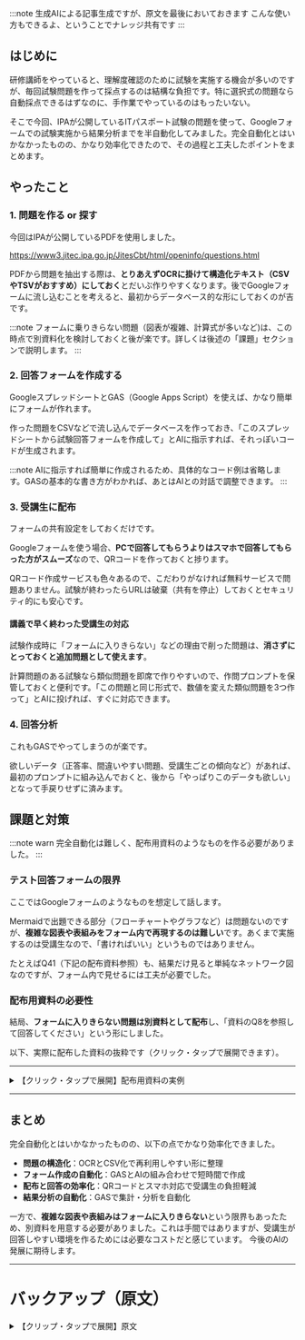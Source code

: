 :::note
生成AIによる記事生成ですが、原文を最後においておきます
こんな使い方もできるよ、ということでナレッジ共有です
:::

## はじめに

研修講師をやっていると、理解度確認のために試験を実施する機会が多いのですが、毎回試験問題を作って採点するのは結構な負担です。特に選択式の問題なら自動採点できるはずなのに、手作業でやっているのはもったいない。

そこで今回、IPAが公開しているITパスポート試験の問題を使って、Googleフォームでの試験実施から結果分析までを半自動化してみました。完全自動化とはいかなかったものの、かなり効率化できたので、その過程と工夫したポイントをまとめます。

## やったこと

### 1. 問題を作る or 探す

今回はIPAが公開しているPDFを使用しました。

https://www3.jitec.ipa.go.jp/JitesCbt/html/openinfo/questions.html

PDFから問題を抽出する際は、**とりあえずOCRに掛けて構造化テキスト（CSVやTSVがおすすめ）にしておく**とだいぶ作りやすくなります。後でGoogleフォームに流し込むことを考えると、最初からデータベース的な形にしておくのが吉です。

:::note
フォームに乗りきらない問題（図表が複雑、計算式が多いなど)は、この時点で別資料化を検討しておくと後が楽です。詳しくは後述の「課題」セクションで説明します。
:::

### 2. 回答フォームを作成する

GoogleスプレッドシートとGAS（Google Apps Script）を使えば、かなり簡単にフォームが作れます。

作った問題をCSVなどで流し込んでデータベースを作っておき、「このスプレッドシートから試験回答フォームを作成して」とAIに指示すれば、それっぽいコードが生成されます。

:::note
AIに指示すれば簡単に作成されるため、具体的なコード例は省略します。GASの基本的な書き方がわかれば、あとはAIとの対話で調整できます。
:::

### 3. 受講生に配布

フォームの共有設定をしておくだけです。

Googleフォームを使う場合、**PCで回答してもらうよりはスマホで回答してもらった方がスムーズ**なので、QRコードを作っておくと捗ります。

QRコード作成サービスも色々あるので、こだわりがなければ無料サービスで問題ありません。試験が終わったらURLは破棄（共有を停止）しておくとセキュリティ的にも安心です。

#### 講義で早く終わった受講生の対応

試験作成時に「フォームに入りきらない」などの理由で削った問題は、**消さずにとっておくと追加問題として使えます**。

計算問題のある試験なら類似問題を即席で作りやすいので、作問プロンプトを保管しておくと便利です。「この問題と同じ形式で、数値を変えた類似問題を3つ作って」とAIに投げれば、すぐに対応できます。

### 4. 回答分析

これもGASでやってしまうのが楽です。

欲しいデータ（正答率、間違いやすい問題、受講生ごとの傾向など）があれば、最初のプロンプトに組み込んでおくと、後から「やっぱりこのデータも欲しい」となって手戻りせずに済みます。

## 課題と対策

:::note warn
完全自動化は難しく、配布用資料のようなものを作る必要がありました。
:::

### テスト回答フォームの限界

ここではGoogleフォームのようなものを想定して話します。

Mermaidで出題できる部分（フローチャートやグラフなど）は問題ないのですが、**複雑な図表や表組みをフォーム内で再現するのは難しい**です。あくまで実施するのは受講生なので、「書ければいい」というものではありません。

たとえばQ41（下記の配布資料参照）も、結果だけ見ると単純なネットワーク図なのですが、フォーム内で見せるには工夫が必要でした。

### 配布用資料の必要性

結局、**フォームに入りきらない問題は別資料として配布**し、「資料のQ8を参照して回答してください」という形にしました。

以下、実際に配布した資料の抜粋です（クリック・タップで展開できます）。

---

<details><summary>【クリック・タップで展開】配布用資料の実例</summary>

## Q8

| 科目                 | 金額（百万円） |
| -------------------- | -------------- |
| 売上高               | 8,000          |
| 売上原価             | 6,000          |
| 販売費及び一般管理費 | （空欄）       |
| 営業外収益           | 150            |
| 営業外費用           | 50             |
| 特別利益             | 60             |
| 特別損失             | 10             |
| 法人税等             | 350            |

## Q41

```mermaid
flowchart LR
    A -->|15| B
    A -->|10| C
    B -->|10| D
    B -->|25| E
    C -->|15| E
    D -->|20| F
    D -->|10| E
    E -->|15| F
```

## Q57

| 暗号方式 | 鍵の特徴                 | 鍵の安全な配布 | 暗号化／復号の相対的な処理速度 |
| -------- | ------------------------ | -------------- | ------------------------------ |
| [a]      | 暗号化鍵と復号鍵が異なる | 容易           | [c]                            |
| [b]      | 暗号化鍵と復号鍵が同一   | 難しい         | [d]                            |

## Q60

![Q60.png](https://qiita-image-store.s3.ap-northeast-1.amazonaws.com/0/122800/eabd4139-4e88-4da0-94c3-bffea6697f75.png)

## Q62

```
○ 文字列型: convert(整数型の配列: arrayInput)

文字列型: stringOutput ← ""  // 空文字列を格納
整数型: i

for (i = 1 から arrayInput の要素数 まで 1 ずつ増やす)
    if (arrayInput[i] が 1 と等しい)
        stringOutput の末尾 に "A" を追加する
    else
        stringOutput の末尾 に "B" を追加する
    endif
endfor

return stringOutput
```

## Q67

```mermaid
graph LR
    subgraph Webサーバ群
        WS1[Web サーバ 1]
        WS2[Web サーバ 2]
    end

    DB[データベース サーバ]

    WS1 --> DB
    WS2 --> DB
```

## Q81

受注データテーブル

| 受注番号 | 発注者名 | 商品番号 | 商品名 | 個数 | 単価  |
| -------- | -------- | -------- | ------ | ---- | ----- |
| T0001    | 試験花子 | M0001    | 商品 1 | 5    | 3,000 |
| T0002    | 情報太郎 | M0002    | 商品 2 | 3    | 4,000 |
| T0003    | 高度秋子 | M0001    | 商品 1 | 2    | 3,000 |

## Q85

```
○ 整数型: binaryToInteger(文字列型: binaryStr)
　整数型: integerNum, digitNum, exponent, i
　integerNum = 0

　for (i を 1 から binaryStrの文字数 まで 1 ずつ増やす)
　　digitNum = binaryStrの末尾から i 番目の文字を整数型に変換した値
　　　// 例: 文字 "1" であれば整数値1に変換

　　exponent = [a]
　　integerNum = [b]
　endfor

　return integerNum.
```

## Q93

| 従業員番号 | 氏名     |
| ---------- | -------- |
| S001       | 千葉翔   |
| S002       | 葉山花子 |
| S003       | 鈴木葉子 |
| S004       | 佐藤乙葉 |
| S005       | 秋葉彩葉 |
| S006       | 稲葉小春 |

</details>

---

## まとめ

完全自動化とはいかなかったものの、以下の点でかなり効率化できました。

- **問題の構造化**：OCRとCSV化で再利用しやすい形に整理
- **フォーム作成の自動化**：GASとAIの組み合わせで短時間で作成
- **配布と回答の効率化**：QRコードとスマホ対応で受講生の負担軽減
- **結果分析の自動化**：GASで集計・分析を自動化

一方で、**複雑な図表や表組みはフォームに入りきらない**という限界もあったため、別資料を用意する必要がありました。これは手間ではありますが、受講生が回答しやすい環境を作るためには必要なコストだと感じています。
今後のAIの発展に期待します。

---

# バックアップ（原文）

<details><summary>【クリップ・タップで展開】原文</summary>

## やったこと
### 1. 問題を作る or 探す
今回はIPAが公開しているPDFを使用

https://www3.jitec.ipa.go.jp/JitesCbt/html/openinfo/questions.html

PDFの場合、とりあえずOCRに掛けて構造化テキスト（CSVやTSVがおすすめ）にしておくとだいぶ作りやすくなる。
※後にform化するので、formに乗りきらない問題は別資料化を推奨。後述

### 2. 回答フォームを作成する
googleスプレッドシートとかならGASで作れる。
作った問題をCSVなりで流し込んでデータベースを作っておき、テスト回答フォームをスプレッドシートから作るように指示するとそれっぽいコードが生成される。
（AIに指示すれば簡単に作成されるため、コード例は省略する）

### 3. 受講生に配布
formの共有をしておくぐらい。
googleフォームを使う場合、PCで回答してもらうよりはスマホで回答してもらった方が良さそうなのでQRコードを作っておくと捗る。

QRコード作成サービスも色々あるので、こだわりがなければ無料サービスでも問題なし
試験が終わったらURLは破棄（共有を停止したり）しておくと安心

### 講義で早く終わった受講生の対応
試験作成で削った問題は消さずにとっておくと、こういう時に使える。
計算問題のある試験なら即席で作りやすいので、類似問題を生成しやすいように作問プロンプトを保管しておくと良い。

### 回答分析
これもGASでやってしまうのがよさそう。
欲しいデータがあればプロンプトに組み込んでおくのが吉。

## 課題
:::note warn
完全自動化は難しく、配布用資料のようなものを作る必要がある。
:::

### テスト回答フォームの限界と対策
ここではgoogleフォームのようなものを想定

mermaidで出題できる部分は問題ないが、難しい部分もある。
あくまで実施するのは受講生なので、書ければいいというものではない。
Q41も結果だけ見ると大したことはないのだが、見せ方をだいぶ頑張っている（頑張る必要がある）

#### 配布用資料
多いのでアコーディオンにしておく。

（記事と同じのため割愛）

</details>

